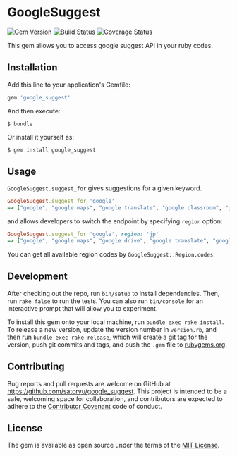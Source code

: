 # GoogleSuggest

[![Gem Version](https://badge.fury.io/rb/google_suggest.svg)](https://badge.fury.io/rb/google_suggest)
[![Build Status](https://travis-ci.org/satoryu/google_suggest.svg?branch=master)](https://travis-ci.org/satoryu/google_suggest)
[![Coverage Status](https://coveralls.io/repos/github/satoryu/google_suggest/badge.svg?branch=measure_coverage)](https://coveralls.io/github/satoryu/google_suggest)

This gem allows you to access google suggest API in your ruby codes. 

## Installation

Add this line to your application's Gemfile:

```ruby
gem 'google_suggest'
```

And then execute:

    $ bundle

Or install it yourself as:

    $ gem install google_suggest

## Usage

`GoogleSuggest.suggest_for` gives suggestions for a given keyword. 

```ruby
GoogleSuggest.suggest_for 'google'
=> ["google", "google maps", "google translate", "google classroom", "google docs", "google drive", "google earth", "google play", "google scholar", "google slides"]
```

and allows developers to switch the endpoint by specifying `region` option:

```ruby
GoogleSuggest.suggest_for 'google', region: 'jp'
=> ["google", "google maps", "google drive", "google translate", "google scholar", "google docs", "google flights", "google news", "google play", "google earth"]
```

You can get all available region codes by `GoogleSuggest::Region.codes`.

## Development

After checking out the repo, run `bin/setup` to install dependencies. Then, run `rake false` to run the tests. You can also run `bin/console` for an interactive prompt that will allow you to experiment.

To install this gem onto your local machine, run `bundle exec rake install`. To release a new version, update the version number in `version.rb`, and then run `bundle exec rake release`, which will create a git tag for the version, push git commits and tags, and push the `.gem` file to [rubygems.org](https://rubygems.org).

## Contributing

Bug reports and pull requests are welcome on GitHub at https://github.com/satoryu/google_suggest. This project is intended to be a safe, welcoming space for collaboration, and contributors are expected to adhere to the [Contributor Covenant](contributor-covenant.org) code of conduct.


## License

The gem is available as open source under the terms of the [MIT License](http://opensource.org/licenses/MIT).

